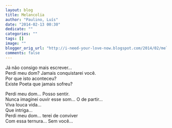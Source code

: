 ```yaml
---
layout: blog
title: Melancolia
author: "Paulino, Luís"
date: "2014-02-13 00:30"
dedicate: ""
categories: ""
tags: []
image: ""
blogger_orig_url: "http://i-need-your-love-now.blogspot.com/2014/02/melancolia.html"
comments: false
---
```


Já não consigo mais escrever...\
Perdi meu dom? Jamais conquistarei você.\
Por que isto aconteceu?\
Existe Poeta que jamais sofreu?

Perdi meu dom... Posso sentir.\
Nunca imaginei ouvir esse som... O de partir...\
Viva louca vida...\
Que intriga...\
Perdi meu dom... terei de conviver\
Com essa ternura... Sem você...
